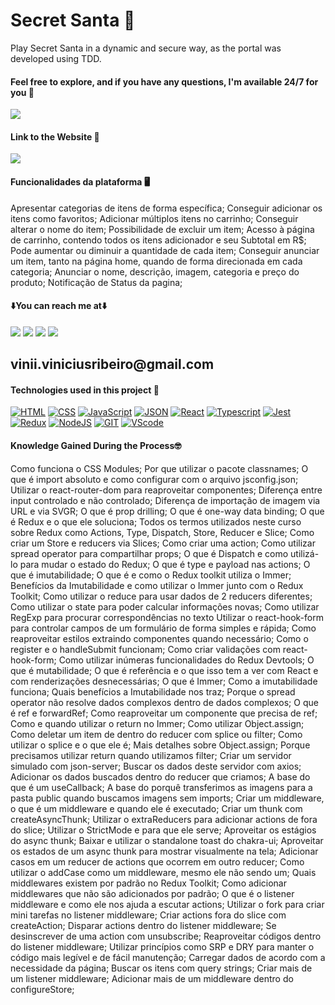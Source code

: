# Secret Santa 🎅

Play Secret Santa in a dynamic and secure way, as the portal was developed using TDD.

#### Feel free to explore, and if you have any questions, I'm available 24/7 for you 🫵

<div>
    <img src='./public/Img/sorteadorDeAmigos.gif'/>
</div>

#### Link to the Website 🎯

<div>
    <a href="https://sorteador-de-amigo-secreto-theta.vercel.app" target="_blank" rel="noopener noreferrer"><img src="https://img.shields.io/badge/website-000000?style=for-the-badge&logo=About.me&logoColor=white" target="_blank"></a>
</div>

#### Funcionalidades da plataforma 🖥️

Apresentar categorias de itens de forma específica;
Conseguir adicionar os itens como favoritos;
Adicionar múltiplos itens no carrinho;
Conseguir alterar o nome do item;
Possibilidade de excluir um item;
Acesso à página de carrinho, contendo todos os itens adicionador e seu Subtotal em R$;
Pode aumentar ou diminuir a quantidade de cada item;
Conseguir anunciar um item, tanto na página home, quando de forma direcionada em cada categoria;
Anunciar o nome, descrição, imagem, categoria e preço do produto;
Notificação de Status da pagina;

#### ⬇️You can reach me at⬇️

<div> 
    <a href="https://www.linkedin.com/in/vinicius-ribeiro-4690741ba/" target="_blank"><img src="https://img.shields.io/badge/LinkedIn-0077B5?style=for-the-badge&logo=linkedin&logoColor=white" target="_blank"></a>
    <a href="https://wa.me/5511943232223" target="_blank"><img src="https://img.shields.io/badge/WhatsApp-25D366?style=for-the-badge&logo=whatsapp&logoColor=white" target="_blank"></a>
    <a href="www.youtube.com/@Devdebotas" target="_blank"><img src="https://img.shields.io/badge/YouTube-FF0000?style=for-the-badge&logo=youtube&logoColor=white" target="_blank"></a>
    <a href="vinii.viniciusribeiro@gmail.com" target="_blank"><img src="https://img.shields.io/badge/Gmail-D14836?style=for-the-badge&logo=gmail&logoColor=white" target="_blank"></a> 
    <h2>vinii.viniciusribeiro@gmail.com</h2>
</div>

#### Technologies used in this project 🤖

[![HTML](https://img.shields.io/badge/HTML-239120?style=for-the-badge&logo=html5&logoColor=white)](#)
[![CSS](https://img.shields.io/badge/CSS-239120?&style=for-the-badge&logo=css3&logoColor=white)](#)
[![JavaScript](https://img.shields.io/badge/JavaScript-323330?style=for-the-badge&logo=javascript&logoColor=F7DF1E)](#)
[![JSON](https://img.shields.io/badge/json%20web%20tokens-323330?style=for-the-badge&logo=json-web-tokens&logoColor=pink)](#)
[![React](https://img.shields.io/badge/React-20232A?style=for-the-badge&logo=react&logoColor=61DAFB)](#)
[![Typescript](https://img.shields.io/badge/TypeScript-007ACC?style=for-the-badge&logo=typescript&logoColor=white)](#)
[![Jest](https://img.shields.io/badge/Jest-323330?style=for-the-badge&logo=Jest&logoColor=white)](#)
[![Redux](https://img.shields.io/badge/Redux-593D88?style=for-the-badge&logo=redux&logoColor=white)](#)
[![NodeJS](https://img.shields.io/badge/Node.js-43853D?style=for-the-badge&logo=node.js&logoColor=white)](#)
[![GIT](https://img.shields.io/badge/GIT-E44C30?style=for-the-badge&logo=git&logoColor=white)](#)
[![VScode](https://img.shields.io/badge/Made%20for-VSCode-1f425f.svg)](#)

#### Knowledge Gained During the Process🤓

Como funciona o CSS Modules;
Por que utilizar o pacote classnames;
O que é import absoluto e como configurar com o arquivo jsconfig.json;
Utilizar o react-router-dom para reaproveitar componentes;
Diferença entre input controlado e não controlado;
Diferença de importação de imagem via URL e via SVGR;
O que é prop drilling;
O que é one-way data binding;
O que é Redux e o que ele soluciona;
Todos os termos utilizados neste curso sobre Redux como Actions, Type, Dispatch, Store, Reducer e Slice;
Como criar um Store e reducers via Slices;
Como criar uma action;
Como utilizar spread operator para compartilhar props;
O que é Dispatch e como utilizá-lo para mudar o estado do Redux;
O que é type e payload nas actions;
O que é imutabilidade;
O que é e como o Redux toolkit utiliza o Immer;
Benefícios da Imutabilidade e como utilizar o Immer junto com o Redux Toolkit;
Como utilizar o reduce para usar dados de 2 reducers diferentes;
Como utilizar o state para poder calcular informações novas;
Como utilizar RegExp para procurar correspondências no texto
Utilizar o react-hook-form para controlar campos de um formulário de forma simples e rápida;
Como reaproveitar estilos extraindo componentes quando necessário;
Como o register e o handleSubmit funcionam;
Como criar validações com react-hook-form;
Como utilizar inúmeras funcionalidades do Redux Devtools;
O que é mutabilidade;
O que é referência e o que isso tem a ver com React e com renderizações desnecessárias;
O que é Immer;
Como a imutabilidade funciona;
Quais benefícios a Imutabilidade nos traz;
Porque o spread operator não resolve dados complexos dentro de dados complexos;
O que é ref e forwardRef;
Como reaproveitar um componente que precisa de ref;
Como e quando utilizar o return no Immer;
Como utilizar Object.assign;
Como deletar um item de dentro do reducer com splice ou filter;
Como utilizar o splice e o que ele é;
Mais detalhes sobre Object.assign;
Porque precisamos utilizar return quando utilizamos filter;
Criar um servidor simulado com json-server;
Buscar os dados deste servidor com axios;
Adicionar os dados buscados dentro do reducer que criamos;
A base do que é um useCallback;
A base do porquê transferimos as imagens para a pasta public quando buscamos imagens sem imports;
Criar um middleware, o que é um middleware e quando ele é executado;
Criar um thunk com createAsyncThunk;
Utilizar o extraReducers para adicionar actions de fora do slice;
Utilizar o StrictMode e para que ele serve;
Aproveitar os estágios do async thunk;
Baixar e utilizar o standalone toast do chakra-ui;
Aproveitar os estados de um async thunk para mostrar visualmente na tela;
Adicionar casos em um reducer de actions que ocorrem em outro reducer;
Como utilizar o addCase como um middleware, mesmo ele não sendo um;
Quais middlewares existem por padrão no Redux Toolkit;
Como adicionar middlewares que não são adicionados por padrão;
O que é o listener middleware e como ele nos ajuda a escutar actions;
Utilizar o fork para criar mini tarefas no listener middleware;
Criar actions fora do slice com createAction;
Disparar actions dentro do listener middleware;
Se desinscrever de uma action com unsubscribe;
Reaproveitar códigos dentro do listener middleware;
Utilizar princípios como SRP e DRY para manter o código mais legível e de fácil manutenção;
Carregar dados de acordo com a necessidade da página;
Buscar os itens com query strings;
Criar mais de um listener middleware;
Adicionar mais de um middleware dentro do configureStore;
